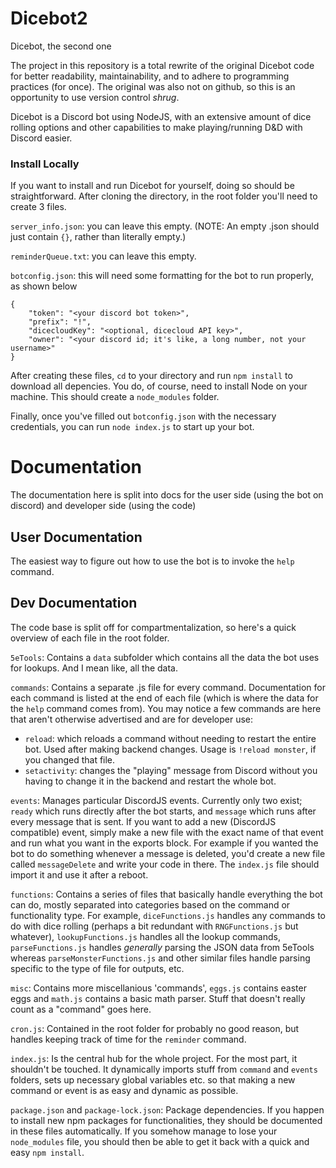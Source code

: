 # Dicebot2
Dicebot, the second one

The project in this repository is a total rewrite of the original Dicebot code for better readability, maintainability, and to adhere to programming practices (for once). The original was also not on github, so this is an opportunity to use version control *shrug*.

Dicebot is a Discord bot using NodeJS, with an extensive amount of dice rolling options and other capabilities to make playing/running D&D with Discord easier.

### Install Locally
If you want to install and run Dicebot for yourself, doing so should be straightforward. After cloning the directory, in the root folder you'll need to create 3 files.

`server_info.json`: you can leave this empty. (NOTE: An empty .json should just contain `{}`, rather than literally empty.)

`reminderQueue.txt`: you can leave this empty.

`botconfig.json`: this will need some formatting for the bot to run properly, as shown below

```
{
    "token": "<your discord bot token>",
    "prefix": "!",
    "dicecloudKey": "<optional, dicecloud API key>",
    "owner": "<your discord id; it's like, a long number, not your username>"
}
```

After creating these files, `cd` to your directory and run `npm install` to download all depencies. You do, of course, need to install Node on your machine. This should create a `node_modules` folder.

Finally, once you've filled out `botconfig.json` with the necessary credentials, you can run `node index.js` to start up your bot.

# Documentation
The documentation here is split into docs for the user side (using the bot on discord) and developer side (using the code)
## User Documentation
The easiest way to figure out how to use the bot is to invoke the `help` command.
## Dev Documentation
The code base is split off for compartmentalization, so here's a quick overview of each file in the root folder.

`5eTools`: Contains a `data` subfolder which contains all the data the bot uses for lookups. And I mean like, all the data.

`commands`: Contains a separate .js file for every command. Documentation for each command is listed at the end of each file (which is where the data for the `help` command comes from). You may notice a few commands are here that aren't otherwise advertised and are for developer use:
* `reload`: which reloads a command without needing to restart the entire bot. Used after making backend changes. Usage is `!reload monster`, if you changed that file.
* `setactivity`: changes the "playing" message from Discord without you having to change it in the backend and restart the whole bot.

`events`: Manages particular DiscordJS events. Currently only two exist; `ready` which runs directly after the bot starts, and `message` which runs after every message that is sent. If you want to add a new (DiscordJS compatible) event, simply make a new file with the exact name of that event and run what you want in the exports block. For example if you wanted the bot to do something whenever a message is deleted, you'd create a new file called `messageDelete` and write your code in there. The `index.js` file should import it and use it after a reboot.

`functions`: Contains a series of files that basically handle everything the bot can do, mostly separated into categories based on the command or functionality type. For example, `diceFunctions.js` handles any commands to do with dice rolling (perhaps a bit redundant with `RNGFunctions.js` but whatever), `lookupFunctions.js` handles all the lookup commands, `parseFunctions.js` handles *generally* parsing the JSON data from 5eTools whereas `parseMonsterFunctions.js` and other similar files handle parsing specific to the type of file for outputs, etc.

`misc`: Contains more miscellanious 'commands', `eggs.js` contains easter eggs and `math.js` contains a basic math parser. Stuff that doesn't really count as a "command" goes here.

`cron.js`: Contained in the root folder for probably no good reason, but handles keeping track of time for the `reminder` command.

`index.js`: Is the central hub for the whole project. For the most part, it shouldn't be touched. It dynamically imports stuff from `command` and `events` folders, sets up necessary global variables etc. so that making a new command or event is as easy and dynamic as possible.

`package.json` and `package-lock.json`: Package dependencies. If you happen to install new npm packages for functionalities, they should be documented in these files automatically. If you somehow manage to lose your `node_modules` file, you should then be able to get it back with a quick and easy `npm install`.
